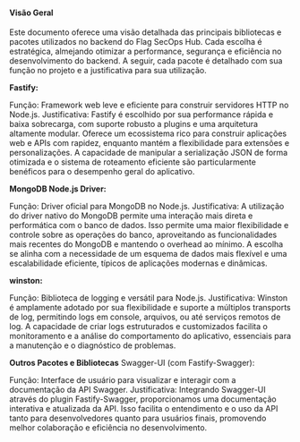 #### Visão Geral

Este documento oferece uma visão detalhada das principais bibliotecas e pacotes utilizados no backend do Flag SecOps Hub. Cada escolha é estratégica, almejando otimizar a performance, segurança e eficiência no desenvolvimento do backend. A seguir, cada pacote é detalhado com sua função no projeto e a justificativa para sua utilização.

**Fastify:**

Função: Framework web leve e eficiente para construir servidores HTTP no Node.js.
Justificativa: Fastify é escolhido por sua performance rápida e baixa sobrecarga, com suporte robusto a plugins e uma arquitetura altamente modular. Oferece um ecossistema rico para construir aplicações web e APIs com rapidez, enquanto mantém a flexibilidade para extensões e personalizações. A capacidade de manipular a serialização JSON de forma otimizada e o sistema de roteamento eficiente são particularmente benéficos para o desempenho geral do aplicativo.

**MongoDB Node.js Driver:**

Função: Driver oficial para MongoDB no Node.js.
Justificativa: A utilização do driver nativo do MongoDB permite uma interação mais direta e performática com o banco de dados. Isso permite uma maior flexibilidade e controle sobre as operações do banco, aproveitando as funcionalidades mais recentes do MongoDB e mantendo o overhead ao mínimo. A escolha se alinha com a necessidade de um esquema de dados mais flexível e uma escalabilidade eficiente, típicos de aplicações modernas e dinâmicas.

**winston:**

Função: Biblioteca de logging e versátil para Node.js.
Justificativa: Winston é amplamente adotado por sua flexibilidade e suporte a múltiplos transports de log, permitindo logs em console, arquivos, ou até serviços remotos de log. A capacidade de criar logs estruturados e customizados facilita o monitoramento e a análise do comportamento do aplicativo, essenciais para a manutenção e o diagnóstico de problemas.

**Outros Pacotes e Bibliotecas**
Swagger-UI (com Fastify-Swagger):

Função: Interface de usuário para visualizar e interagir com a documentação da API Swagger.
Justificativa: Integrando Swagger-UI através do plugin Fastify-Swagger, proporcionamos uma documentação interativa e atualizada da API. Isso facilita o entendimento e o uso da API tanto para desenvolvedores quanto para usuários finais, promovendo melhor colaboração e eficiência no desenvolvimento.
